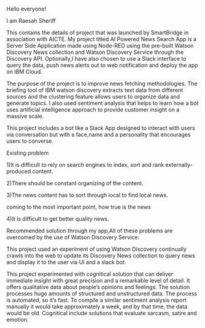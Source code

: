 Hello everyone!


I am Raesah Sheriff


This contains the details of project that was launched by SmartBridge in association with AICTE.
My project titled AI Powered News Search App is a Server Side Application made using Node-RED using the pre-built Watson Discovery News collection and Watson Discovery Service through the Discovery API. Optionally,I have also chosen to use a Slack interface to query the data, push news alerts out to web notification and deploy the app on IBM Cloud.

The purpose of the project is to improve news fetching methodologies. The briefing tool of IBM watson discovery extracts text data from different sources and the clustering feature allows users to organize data and generate topics. I also used sentiment analysis that helps to learn how a bot uses artificial intelligence approach to provide customer insight on a massive scale.

This project includes a bot like a Slack App designed to interact with users via conversation but with a face,name and a personality that encourages users to converse.

Existing problem

1)It is difficult to rely on search engines to index, sort and rank externally-produced content.

2)There should be constant organizing of the content.

3)The news content has to sort through local to find local news. 
 
coming to the most important point, how true is the news

4)It is difficult to get better quality news.

Recommended solution through my app,All of these problems are overcomed by the use of Watson Discovery Service:

This project used an experiment of using Watson Discovery continually crawls into the web to update its Discovery News collection to query news and display it to the user via UI and a slack bot. 

This project experimented with cognitical solution that can deliver immediate insight with great precision and a remarkable level of detail. It offers qualitative data about people’s opinions and feelings. The solution processes huge amounts of structured and unstructured data. The process is automated, so it’s fast. To compile a similar sentiment analysis report manually it would take approximately a week, and by that time, the data would be old. Cognitical include solutions that evaluate sarcasm, satire and emotion.

